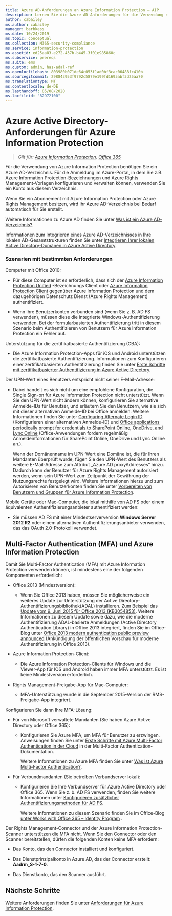 ```yaml
---
title: Azure AD-Anforderungen an Azure Information Protection – AIP
description: Lernen Sie die Azure AD-Anforderungen für die Verwendung von Azure Information Protection kennen, damit Benutzer erfolgreich authentifiziert werden können.
author: cabailey
ms.author: cabailey
manager: barbkess
ms.date: 10/24/2019
ms.topic: conceptual
ms.collection: M365-security-compliance
ms.service: information-protection
ms.assetid: ed25aa83-e272-437b-b445-3f01e985860c
ms.subservice: prereqs
ms.suite: ems
ms.custom: admin, has-adal-ref
ms.openlocfilehash: 803980b071de64c053f1ad0bf3cac06488fc410b
ms.sourcegitcommit: 298843953f9792c5879e199fd1695abf3d25aa70
ms.translationtype: MT
ms.contentlocale: de-DE
ms.lasthandoff: 05/08/2020
ms.locfileid: "82972100"
---
```

# <a name="azure-active-directory-requirements-for-azure-information-protection"></a>Azure Active Directory-Anforderungen für Azure Information Protection

>*Gilt für: [Azure Information Protection](https://azure.microsoft.com/pricing/details/information-protection), [Office 365](https://download.microsoft.com/download/E/C/F/ECF42E71-4EC0-48FF-AA00-577AC14D5B5C/Azure_Information_Protection_licensing_datasheet_EN-US.pdf)*

Für die Verwendung von Azure Information Protection benötigen Sie ein Azure AD-Verzeichnis. Für die Anmeldung im Azure-Portal, in dem Sie z.B. Azure Information Protection-Bezeichnungen und Azure Rights Management-Vorlagen konfigurieren und verwalten können, verwenden Sie ein Konto aus diesem Verzeichnis.

Wenn Sie ein Abonnement mit Azure Information Protection oder Azure Rights Management besitzen, wird Ihr Azure AD-Verzeichnis bei Bedarf automatisch für Sie erstellt.

Weitere Informationen zu Azure AD finden Sie unter [Was ist ein Azure AD-Verzeichnis?](/azure/active-directory/fundamentals/active-directory-whatis).

Informationen zum Integrieren eines Azure AD-Verzeichnisses in Ihre lokalen AD-Gesamtstrukturen finden Sie unter [Integrieren Ihrer lokalen Active Directory-Domänen in Azure Active Directory](/azure/architecture/reference-architectures/identity/azure-ad).

### <a name="scenarios-that-have-specific-requirements"></a>Szenarien mit bestimmten Anforderungen

Computer mit Office 2010:

- Für diese Computer ist es erforderlich, dass sich der [Azure Information Protection Unified](./rms-client/aip-clientv2.md) -Bezeichnungs Client oder [Azure Information Protection Client](./rms-client/aip-client.md) gegenüber Azure Information Protection und dem dazugehörigen Datenschutz Dienst (Azure Rights Management) authentifiziert.

- Wenn Ihre Benutzerkonten verbunden sind (wenn Sie z. B. AD FS verwenden), müssen diese die integrierte Windows-Authentifizierung verwenden. Bei der formularbasierten Authentifizierung tritt in diesem Szenario beim Authentifizieren von Benutzern für Azure Information Protection ein Fehler auf.

Unterstützung für die zertifikatbasierte Authentifizierung (CBA):

- Die Azure Information Protection-Apps für iOS und Android unterstützen die zertifikatbasierte Authentifizierung. Informationen zum Konfigurieren einer zertifikatbasierten Authentifizierung finden Sie unter [Erste Schritte mit zertifikatbasierter Authentifizierung in Azure Active Directory](/azure/active-directory/active-directory-certificate-based-authentication-get-started).

Der UPN-Wert eines Benutzers entspricht nicht seiner E-Mail-Adresse:

- Dabei handelt es sich nicht um eine empfohlene Konfiguration, die Single Sign-on für Azure Information Protection nicht unterstützt. Wenn Sie den UPN-Wert nicht ändern können, konfigurieren Sie alternative Anmelde-IDs für Benutzer, und erläutern Sie den Benutzern, wie sie sich mit dieser alternativen Anmelde-ID bei Office anmelden. Weitere Informationen finden Sie unter [Configuring Alternate Login ID](/windows-server/identity/ad-fs/operations/configuring-alternate-login-id) (Konfigurieren einer alternativen Anmelde-ID) und [Office applications periodically prompt for credentials to SharePoint Online, OneDrive, and Lync Online](https://support.microsoft.com/help/2913639/office-applications-periodically-prompt-for-credentials-to-sharepoint-online,-onedrive,-and-lync-online) (Office-Anwendungen fordern regelmäßig Anmeldeinformationen für SharePoint Online, OneDrive und Lync Online an.).

    Wenn der Domänenname im UPN-Wert eine Domäne ist, die für Ihren Mandanten überprüft wurde, fügen Sie den UPN-Wert des Benutzers als weitere E-Mail-Adresse zum Attribut „Azure AD proxyAddresses“ hinzu. Dadurch kann der Benutzer für Azure Rights Management autorisiert werden, wenn sein UPN-Wert zum Zeitpunkt der Gewährung der Nutzungsrechte festgelegt wird. Weitere Informationen hierzu und zum Autorisieren von Benutzerkonten finden Sie unter [Vorbereiten von Benutzern und Gruppen für Azure Information Protection](prepare.md).

Mobile Geräte oder Mac-Computer, die lokal mithilfe von AD FS oder einem äquivalenten Authentifizierungsanbieter authentifiziert werden:

- Sie müssen AD FS mit einer Mindestserverversion **Windows Server 2012 R2** oder einem alternativen Authentifizierungsanbieter verwenden, das das OAuth 2.0-Protokoll verwendet.

## <a name="multi-factor-authentication-mfa-and-azure-information-protection"></a>Multi-Factor Authentication (MFA) und Azure Information Protection
Damit Sie Multi-Factor Authentication (MFA) mit Azure Information Protection verwenden können, ist mindestens eine der folgenden Komponenten erforderlich:

-   Office 2013 (Mindestversion):

    -   Wenn Sie Office 2013 haben, müssen Sie möglicherweise ein weiteres Update zur Unterstützung der Active Directory-Authentifizierungsbibliothek(ADAL) installieren. Zum Beispiel das [Update vom 9. Juni 2015 für Office 2013 (KB3054853)](https://support.microsoft.com/kb/3054853). Weitere Informationen zu diesem Update sowie dazu, wie die moderne Authentifizierung ADAL-basierte Anmeldungen (Active Directory Authentication Library) in Office 2013 integriert, finden Sie im Office-Blog unter [Office 2013 modern authentication public preview announced](https://blogs.office.com/2015/03/23/office-2013-modern-authentication-public-preview-announced/) (Ankündigung der öffentlichen Vorschau für moderne Authentifizierung in Office 2013).

- Azure Information Protection-Client:

    - Die Azure Information Protection-Clients für Windows und die Viewer-App für IOS und Android haben immer MFA unterstützt. Es ist keine Mindestversion erforderlich.

-   Rights Management-Freigabe-App für Mac-Computer:

    -   MFA-Unterstützung wurde in die September 2015-Version der RMS-Freigabe-App integriert.

Konfigurieren Sie dann Ihre MFA-Lösung:

-   Für von Microsoft verwaltete Mandanten (Sie haben Azure Active Directory oder Office 365):

    - Konfigurieren Sie Azure MFA, um MFA für Benutzer zu erzwingen. Anweisungen finden Sie unter [Erste Schritte mit Azure Multi-Factor Authentication in der Cloud](/multi-factor-authentication/multi-factor-authentication-get-started-cloud) in der Multi-Factor Authentication-Dokumentation.

        Weitere Informationen zu Azure MFA finden Sie unter [Was ist Azure Multi-Factor Authentication?](/multi-factor-authentication/multi-factor-authentication).

- Für Verbundmandanten (Sie betreiben Verbundserver lokal):

    - Konfigurieren Sie Ihre Verbundserver für Azure Active Directory oder Office 365. Wenn Sie z. b. AD FS verwenden, finden Sie weitere Informationen unter [Konfigurieren zusätzlicher Authentifizierungsmethoden für AD FS](/windows-server/identity/ad-fs/operations/configure-additional-authentication-methods-for-ad-fs).

        Weitere Informationen zu diesem Szenario finden Sie im Office-Blog [unter Works with Office 365 – Identity Program](https://blogs.office.com/2014/01/30/the-works-with-office-365-identity-program-now-streamlined/) .

Der Rights Management-Connector und der Azure Information Protection-Scanner unterstützen die MFA nicht. Wenn Sie den Connector oder den Scanner bereitstellen, dürfen die folgenden Konten keine MFA erfordern:

- Das Konto, das den Connector installiert und konfiguriert.

- Das Dienstprinzipalkonto in Azure AD, das der Connector erstellt: **Aadrm_S-1-7-0**.

- Das Dienstkonto, das den Scanner ausführt.

## <a name="next-steps"></a>Nächste Schritte
Weitere Anforderungen finden Sie unter [Anforderungen für Azure Information Protection](requirements.md).
